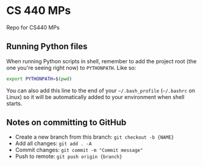 # CS 440 MPs
Repo for CS440 MPs

## Running Python files

When running Python scripts in shell, remember to add the project root
(the one you're seeing right now) to `PYTHONPATH`. Like so:
```bash
export PYTHONPATH=$(pwd)
```
You can also add this line to the end of your `~/.bash_profile`
(`~/.bashrc` on Linux) so it will be automatically added to your environment
when shell starts.

## Notes on committing to GitHub

* Create a new branch from this branch: `git checkout -b {NAME}`
* Add all changes: `git add . -A`
* Commit changes: `git commit -m "Commit message"`
* Push to remote: `git push origin {branch}`
